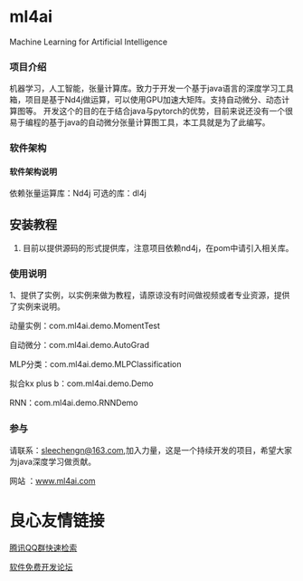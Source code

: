# ml4ai  
 Machine Learning for Artificial Intelligence

### 项目介绍
机器学习，人工智能，张量计算库。致力于开发一个基于java语言的深度学习工具箱，项目是基于Nd4j做运算，可以使用GPU加速大矩阵。支持自动微分、动态计算图等。
开发这个的目的在于结合java与pytorch的优势，目前来说还没有一个很易于编程的基于java的自动微分张量计算图工具，本工具就是为了此编写。

### 软件架构

#### 软件架构说明
 
依赖张量运算库：Nd4j
可选的库：dl4j


## 安装教程

1. 目前以提供源码的形式提供库，注意项目依赖nd4j，在pom中请引入相关库。

### 使用说明

1、提供了实例，以实例来做为教程，请原谅没有时间做视频或者专业资源，提供了实例来说明。

动量实例：com.ml4ai.demo.MomentTest

自动微分：com.ml4ai.demo.AutoGrad

MLP分类：com.ml4ai.demo.MLPClassification

拟合kx plus b：com.ml4ai.demo.Demo

RNN：com.ml4ai.demo.RNNDemo

### 参与

请联系：sleechengn@163.com,加入力量，这是一个持续开发的项目，希望大家为java深度学习做贡献。

网站 ：www.ml4ai.com

 # 良心友情链接

[腾讯QQ群快速检索](http://u.720life.cn/s/8cf73f7c)

[软件免费开发论坛](http://u.720life.cn/s/bbb01dc0)